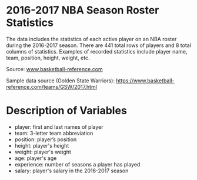 # 2016-2017 NBA Season Roster Statistics

The data includes the statistics of each active player on an NBA roster during the 2016-2017 season. There are 441 total rows of players and 8 total columns of statistics. Examples of recorded statistics include player name, team, position, height, weight, etc.

Source:
www.basketball-reference.com

Sample data source (Golden State Warriors):
https://www.basketball-reference.com/teams/GSW/2017.html 

# Description of Variables

- player: first and last names of player
- team: 3-letter team abbreviation
- position: player’s position
- height: player's height
- weight: player's weight
- age: player's age
- experience: number of seasons a player has played
- salary: player's salary in the 2016-2017 season
